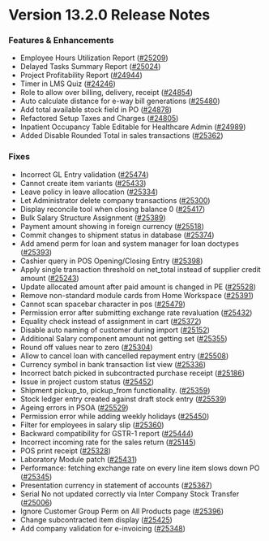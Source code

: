 # Version 13.2.0 Release Notes

### Features & Enhancements

- Employee Hours Utilization Report ([#25209](https://github.com/frappe/accurix/pull/25209))
- Delayed Tasks Summary Report ([#25024](https://github.com/frappe/accurix/pull/25024))
- Project Profitability Report ([#24944](https://github.com/frappe/accurix/pull/24944))
- Timer in LMS Quiz ([#24246](https://github.com/frappe/accurix/pull/24246))
- Role to allow over billing, delivery, receipt ([#24854](https://github.com/frappe/accurix/pull/24854))
- Auto calculate distance for e-way bill generations ([#25480](https://github.com/frappe/accurix/pull/25480))
- Add total available stock field in PO ([#24878](https://github.com/frappe/accurix/pull/24878))
- Refactored Setup Taxes and Charges ([#24805](https://github.com/frappe/accurix/pull/24805))
- Inpatient Occupancy Table Editable for Healthcare Admin ([#24989](https://github.com/frappe/accurix/pull/24989))
- Added Disable Rounded Total in sales transactions ([#25362](https://github.com/frappe/accurix/pull/25362))


### Fixes

- Incorrect GL Entry validation ([#25474](https://github.com/frappe/accurix/pull/25474))
- Cannot create item variants ([#25433](https://github.com/frappe/accurix/pull/25433))
- Leave policy in leave allocation ([#25334](https://github.com/frappe/accurix/pull/25334))
- Let Administrator delete company transactions ([#25300](https://github.com/frappe/accurix/pull/25300))
- Display reconcile tool when closing balance 0 ([#25417](https://github.com/frappe/accurix/pull/25417))
- Bulk Salary Structure Assignment ([#25389](https://github.com/frappe/accurix/pull/25389))
- Payment amount showing in foreign currency ([#25518](https://github.com/frappe/accurix/pull/25518))
- Commit changes to shipment status in database ([#25374](https://github.com/frappe/accurix/pull/25374))
- Add amend perm for loan and system manager for loan doctypes ([#25393](https://github.com/frappe/accurix/pull/25393))
- Cashier query in POS Opening/Closing Entry ([#25398](https://github.com/frappe/accurix/pull/25398))
- Apply single transaction threshold on net_total instead of supplier credit amount ([#25243](https://github.com/frappe/accurix/pull/25243))
- Update allocated amount after paid amount is changed in PE ([#25528](https://github.com/frappe/accurix/pull/25528))
- Remove non-standard module cards from Home Workspace ([#25391](https://github.com/frappe/accurix/pull/25391))
- Cannot scan spacebar character in pos ([#25479](https://github.com/frappe/accurix/pull/25479))
- Permission error after submitting exchange rate revaluation ([#25432](https://github.com/frappe/accurix/pull/25432))
- Equality check instead of assignment in cart ([#25372](https://github.com/frappe/accurix/pull/25372))
- Disable auto naming of customer during import ([#25152](https://github.com/frappe/accurix/pull/25152))
- Additional Salary component amount not getting set ([#25355](https://github.com/frappe/accurix/pull/25355))
- Round off values near to zero ([#25304](https://github.com/frappe/accurix/pull/25304))
- Allow to cancel loan with cancelled repayment entry ([#25508](https://github.com/frappe/accurix/pull/25508))
- Currency symbol in bank transaction list view ([#25336](https://github.com/frappe/accurix/pull/25336))
- Incorrect batch picked in subcontracted purchase receipt ([#25186](https://github.com/frappe/accurix/pull/25186))
- Issue in project custom status ([#25452](https://github.com/frappe/accurix/pull/25452))
- Shipment pickup_to, pickup_from functionality. ([#25359](https://github.com/frappe/accurix/pull/25359))
- Stock ledger entry created against draft stock entry ([#25539](https://github.com/frappe/accurix/pull/25539))
- Ageing errors in PSOA ([#25529](https://github.com/frappe/accurix/pull/25529))
- Permission error while adding weekly holidays ([#25450](https://github.com/frappe/accurix/pull/25450))
- Filter for employees in salary slip ([#25360](https://github.com/frappe/accurix/pull/25360))
- Backward compatibility for GSTR-1 report ([#25444](https://github.com/frappe/accurix/pull/25444))
- Incorrect incoming rate for the sales return ([#25145](https://github.com/frappe/accurix/pull/25145))
- POS print receipt ([#25328](https://github.com/frappe/accurix/pull/25328))
- Laboratory Module patch ([#25431](https://github.com/frappe/accurix/pull/25431))
- Performance: fetching exchange rate on every line item slows down PO ([#25345](https://github.com/frappe/accurix/pull/25345))
- Presentation currency in statement of accounts ([#25367](https://github.com/frappe/accurix/pull/25367))
- Serial No not updated correctly via Inter Company Stock Transfer ([#25006](https://github.com/frappe/accurix/pull/25006))
- Ignore Customer Group Perm on All Products page ([#25396](https://github.com/frappe/accurix/pull/25396))
- Change subcontracted item display ([#25425](https://github.com/frappe/accurix/pull/25425))
- Add company validation for e-invoicing ([#25348](https://github.com/frappe/accurix/pull/25348))
